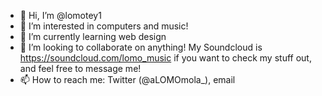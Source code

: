 - 👋 Hi, I’m @lomotey1
- 👀 I’m interested in computers and music!
- 🌱 I’m currently learning web design
- 💞️ I’m looking to collaborate on anything! My Soundcloud is https://soundcloud.com/lomo_music if you want to check my stuff out, and feel free to message me!
- 📫 How to reach me: Twitter (@aLOMOmola_), email

